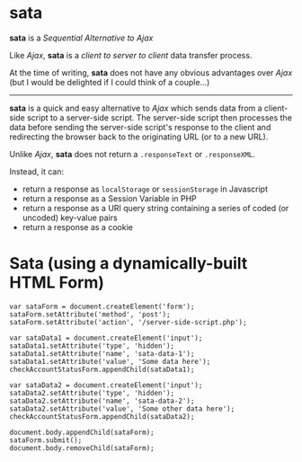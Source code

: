 # sata

**sata** is a *Sequential Alternative to Ajax*

Like *Ajax*, **sata** is a *client to server to client* data transfer process.

At the time of writing, **sata** does not have any obvious advantages over *Ajax* (but I would be delighted if I could think of a couple...)

_____

**sata** is a quick and easy alternative to *Ajax* which sends data from a client-side script to a server-side script. The server-side script then processes the data before sending the server-side script's response to the client and redirecting the browser back to the originating URL (or to a new URL).

Unlike *Ajax*, **sata** does not return a `.responseText` or `.responseXML`.

Instead, it can:

 - return a response as `localStorage` or `sessionStorage` in Javascript
 - return a response as a Session Variable in PHP
 - return a response as a URI query string containing a series of coded (or uncoded) key-value pairs
 - return a response as a cookie

# Sata (using a dynamically-built HTML Form)

```
var sataForm = document.createElement('form');
sataForm.setAttribute('method', 'post');
sataForm.setAttribute('action', '/server-side-script.php');

var sataData1 = document.createElement('input');
sataData1.setAttribute('type', 'hidden');
sataData1.setAttribute('name', 'sata-data-1');
sataData1.setAttribute('value', 'Some data here');
checkAccountStatusForm.appendChild(sataData1);

var sataData2 = document.createElement('input');
sataData2.setAttribute('type', 'hidden');
sataData2.setAttribute('name', 'sata-data-2');
sataData2.setAttribute('value', 'Some other data here');
checkAccountStatusForm.appendChild(sataData2);

document.body.appendChild(sataForm);
sataForm.submit();
document.body.removeChild(sataForm);
```
